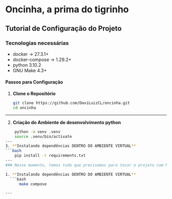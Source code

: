 # Oncinha, a prima do tigrinho


## Tutorial de Configuração do Projeto

### Tecnologias necessárias
  - docker -> 27.3.1+
  - docker-compose -> 1.29.2+
  - python 3.10.2
  - GNU Make 4.3+

#### Passos para Configuração

1. **Clone o Repositório**
   ```bash
   git clone https://github.com/DaviLuizCL/oncinha.git
   cd oncinha
---
2. **Criação do Ambiente de desenvolvimento python**
  ```bash
      python -m venv .venv
      source .venv/bin/activate
---
3. **Instalando dependências DENTRO DO AMBIENTE VIRTUAL**
  ```bash
      pip install -r requirements.txt
---
### Nesse momento, temos tudo que precisamos para tocar o projeto com MAKE

1. **Instalando dependências DENTRO DO AMBIENTE VIRTUAL**
    ```bash
        make compose

---
